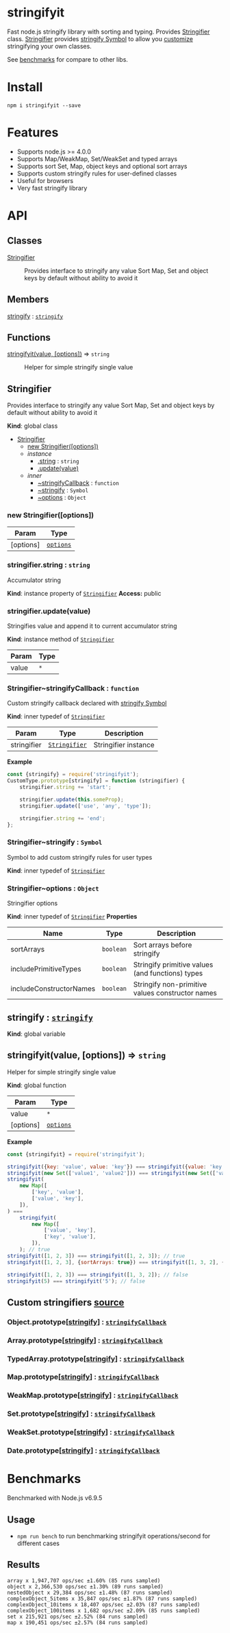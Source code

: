 # stringifyit

Fast node.js stringify library with sorting and typing. Provides [Stringifier](#Stringifier) class. [Stringifier](#Stringifier) provides [stringify Symbol](#stringifierstringify--symbol) to allow you [customize](#stringifierstringifycallback--function) stringifying your own classes.

See [benchmarks](#benchmarks) for compare to other libs.

# Install

`npm i stringifyit --save`

# Features

-   Supports node.js >= 4.0.0
-   Supports Map/WeakMap, Set/WeakSet and typed arrays
-   Supports sort Set, Map, object keys and optional sort arrays
-   Supports custom stringify rules for user-defined classes
-   Useful for browsers
-   Very fast stringify library

# API

## Classes

<dl>
<dt><a href="#Stringifier">Stringifier</a></dt>
<dd><p>Provides interface to stringify any value
Sort Map, Set and object keys by default without ability to avoid it</p>
</dd>
</dl>

## Members

<dl>
<dt><a href="#stringify">stringify</a> : <code><a href="#Stringifier..stringify">stringify</a></code></dt>
<dd></dd>
</dl>

## Functions

<dl>
<dt><a href="#stringifyit">stringifyit(value, [options])</a> ⇒ <code>string</code></dt>
<dd><p>Helper for simple stringify single value</p>
</dd>
</dl>

<a name="Stringifier"></a>

## Stringifier

Provides interface to stringify any value
Sort Map, Set and object keys by default without ability to avoid it

**Kind**: global class

-   [Stringifier](#Stringifier)
    -   [new Stringifier([options])](#new_Stringifier_new)
    -   _instance_
        -   [.string](#Stringifier+string) : <code>string</code>
        -   [.update(value)](#Stringifier+update)
    -   _inner_
        -   [~stringifyCallback](#Stringifier..stringifyCallback) : <code>function</code>
        -   [~stringify](#Stringifier..stringify) : <code>Symbol</code>
        -   [~options](#Stringifier..options) : <code>Object</code>

<a name="new_Stringifier_new"></a>

### new Stringifier([options])

| Param     | Type                                          |
| --------- | --------------------------------------------- |
| [options] | <code>[options](#Stringifier..options)</code> |

<a name="Stringifier+string"></a>

### stringifier.string : <code>string</code>

Accumulator string

**Kind**: instance property of <code>[Stringifier](#Stringifier)</code>
**Access:** public
<a name="Stringifier+update"></a>

### stringifier.update(value)

Stringifies value and append it to current accumulator string

**Kind**: instance method of <code>[Stringifier](#Stringifier)</code>

| Param | Type            |
| ----- | --------------- |
| value | <code>\*</code> |

<a name="Stringifier..stringifyCallback"></a>

### Stringifier~stringifyCallback : <code>function</code>

Custom stringify callback declared with [stringify Symbol](#Stringifier..stringify)

**Kind**: inner typedef of <code>[Stringifier](#Stringifier)</code>

| Param       | Type                                     | Description          |
| ----------- | ---------------------------------------- | -------------------- |
| stringifier | <code>[Stringifier](#Stringifier)</code> | Stringifier instance |

**Example**

```js
const {stringify} = require('stringifyit');
CustomType.prototype[stringify] = function (stringifier) {
    stringifier.string += 'start';

    stringifier.update(this.someProp);
    stringifier.update(['use', 'any', 'type']);

    stringifier.string += 'end';
};
```

<a name="Stringifier..stringify"></a>

### Stringifier~stringify : <code>Symbol</code>

Symbol to add custom stringify rules for user types

**Kind**: inner typedef of <code>[Stringifier](#Stringifier)</code>
<a name="Stringifier..options"></a>

### Stringifier~options : <code>Object</code>

Stringifier options

**Kind**: inner typedef of <code>[Stringifier](#Stringifier)</code>
**Properties**

| Name                    | Type                 | Description                                      |
| ----------------------- | -------------------- | ------------------------------------------------ |
| sortArrays              | <code>boolean</code> | Sort arrays before stringify                     |
| includePrimitiveTypes   | <code>boolean</code> | Stringify primitive values (and functions) types |
| includeConstructorNames | <code>boolean</code> | Stringify non-primitive values constructor names |

<a name="stringify"></a>

## stringify : <code>[stringify](#Stringifier..stringify)</code>

**Kind**: global variable
<a name="stringifyit"></a>

## stringifyit(value, [options]) ⇒ <code>string</code>

Helper for simple stringify single value

**Kind**: global function

| Param     | Type                                          |
| --------- | --------------------------------------------- |
| value     | <code>\*</code>                               |
| [options] | <code>[options](#Stringifier..options)</code> |

**Example**

```js
const {stringifyit} = require('stringifyit');

stringifyit({key: 'value', value: 'key'}) === stringifyit({value: 'key', key: 'value'}); // true
stringifyit(new Set(['value1', 'value2'])) === stringifyit(new Set(['value2', 'value1'])); // true
stringifyit(
    new Map([
        ['key', 'value'],
        ['value', 'key'],
    ]),
) ===
    stringifyit(
        new Map([
            ['value', 'key'],
            ['key', 'value'],
        ]),
    ); // true
stringifyit([1, 2, 3]) === stringifyit([1, 2, 3]); // true
stringifyit([1, 2, 3], {sortArrays: true}) === stringifyit([1, 3, 2], {sortArrays: true}); // true

stringifyit([1, 2, 3]) === stringifyit([1, 3, 2]); // false
stringifyit(5) === stringifyit('5'); // false
```

## Custom stringifiers [source](stringifiers)

### Object.prototype[[stringify](#Stringifier..stringify)] : <code>[stringifyCallback](#Stringifier..stringifyCallback)</code>

### Array.prototype[[stringify](#Stringifier..stringify)] : <code>[stringifyCallback](#Stringifier..stringifyCallback)</code>

### TypedArray.prototype[[stringify](#Stringifier..stringify)] : <code>[stringifyCallback](#Stringifier..stringifyCallback)</code>

### Map.prototype[[stringify](#Stringifier..stringify)] : <code>[stringifyCallback](#Stringifier..stringifyCallback)</code>

### WeakMap.prototype[[stringify](#Stringifier..stringify)] : <code>[stringifyCallback](#Stringifier..stringifyCallback)</code>

### Set.prototype[[stringify](#Stringifier..stringify)] : <code>[stringifyCallback](#Stringifier..stringifyCallback)</code>

### WeakSet.prototype[[stringify](#Stringifier..stringify)] : <code>[stringifyCallback](#Stringifier..stringifyCallback)</code>

### Date.prototype[[stringify](#Stringifier..stringify)] : <code>[stringifyCallback](#Stringifier..stringifyCallback)</code>

# Benchmarks

Benchmarked with Node.js v6.9.5

## Usage

-   `npm run bench` to run benchmarking stringifyit operations/second for different cases

## Results

```
array x 1,947,707 ops/sec ±1.60% (85 runs sampled)
object x 2,366,530 ops/sec ±1.30% (89 runs sampled)
nestedObject x 29,384 ops/sec ±1.48% (87 runs sampled)
complexObject_5items x 35,847 ops/sec ±1.87% (87 runs sampled)
complexObject_10items x 18,407 ops/sec ±2.03% (87 runs sampled)
complexObject_100items x 1,682 ops/sec ±2.09% (85 runs sampled)
set x 215,921 ops/sec ±2.52% (84 runs sampled)
map x 190,451 ops/sec ±2.57% (84 runs sampled)
```
